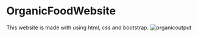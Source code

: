 # OrganicFoodWebsite
This website is made with using html, css and bootstrap.
![organicoutput](https://github.com/Tarunj211/OrganicFoodWebsite/assets/132439784/44c97565-a682-4327-b5bd-46309e79210f)
